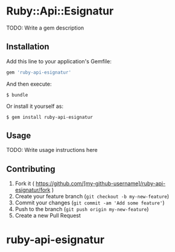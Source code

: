 # Ruby::Api::Esignatur

TODO: Write a gem description

## Installation

Add this line to your application's Gemfile:

```ruby
gem 'ruby-api-esignatur'
```

And then execute:

    $ bundle

Or install it yourself as:

    $ gem install ruby-api-esignatur

## Usage

TODO: Write usage instructions here

## Contributing

1. Fork it ( https://github.com/[my-github-username]/ruby-api-esignatur/fork )
2. Create your feature branch (`git checkout -b my-new-feature`)
3. Commit your changes (`git commit -am 'Add some feature'`)
4. Push to the branch (`git push origin my-new-feature`)
5. Create a new Pull Request
# ruby-api-esignatur

